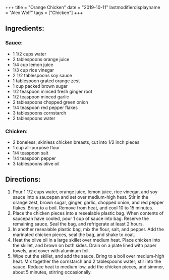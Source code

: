 +++
title = "Orange Chicken"
date = "2019-10-11"
lastmodifierdisplayname = "Alex Wolf"
tags = ["Chicken"]
+++

## Ingredients:

### Sauce:

* 1 1/2 cups water
* 2 tablespoons orange juice
* 1/4 cup lemon juice		
* 1/3 cup rice vinegar
* 2 1/2 tablespoons soy sauce
* 1 tablespoon grated orange zest
* 1 cup packed brown sugar
* 1/2 teaspoon minced fresh ginger root
* 1/2 teaspoon minced garlic
* 2 tablespoons chopped green onion
* 1/4 teaspoon red pepper flakes
* 3 tablespoons cornstarch
* 2 tablespoons water

### Chicken:

* 2 boneless, skinless chicken breasts, cut into 1/2 inch pieces
* 1 cup all-purpose flour
* 1/4 teaspoon salt
* 1/4 teaspoon pepper
* 3 tablespoons olive oil

## Directions: 

1.	Pour 1 1/2 cups water, orange juice, lemon juice, rice vinegar, and soy sauce into a saucepan and set over medium-high heat. Stir in the orange zest, brown sugar, ginger, garlic, chopped onion, and red pepper flakes. Bring to a boil. Remove from heat, and cool 10 to 15 minutes.
2.	Place the chicken pieces into a resealable plastic bag. When contents of saucepan have cooled, pour 1 cup of sauce into bag. Reserve the remaining sauce. Seal the bag, and refrigerate at least 2 hours.
3.	In another resealable plastic bag, mix the flour, salt, and pepper. Add the marinated chicken pieces, seal the bag, and shake to coat.
4.	Heat the olive oil in a large skillet over medium heat. Place chicken into the skillet, and brown on both sides. Drain on a plate lined with paper towels, and cover with aluminum foil.
5.	Wipe out the skillet, and add the sauce. Bring to a boil over medium-high heat. Mix together the cornstarch and 2 tablespoons water; stir into the sauce. Reduce heat to medium low, add the chicken pieces, and simmer, about 5 minutes, stirring occasionally.
